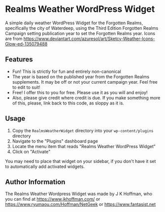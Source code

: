 # Realms Weather WordPress Widget 

A simple daily weather WordPress Widget for the Forgotten Realms, specifically the city of Waterdeep, using the Third Edition Forgotten Realms Campaign setting publication year to set the Forgotten Realms year.  Icons are from https://www.deviantart.com/azuresol/art/Sketcy-Weather-Icons-Glow-ed-135079488

## Features

* Fun!  This is strictly for fun and entirely non-canonical
* The year is based on the published year from the Forgotten Realms supplements.  It may be off or not your current campaign year.  Feel free to edit to suit!
* Free!  I offer this to you for free.  Please use it as you will and enjoy!
* Also, please give credit where credit is due.  If you make something more of this, please, link back to this code, as sloppy as it is.

## Usage

1. Copy the `RealmsWeatherWidget` directory into your `wp-content/plugins` directory
2. Navigate to the "Plugins" dashboard page
3. Locate the menu item that reads "Realms Weather WordPress Widget"
4. Click on "Activate"

You may need to place that widget on your sidebar, if you don't have it set to automatically add activated widgets.

## Author Information

The Realms Weather Wordpress Widget was made by J K Hoffman, who you can find at https://www.jkhoffman.com/ or https://www.ryumaou.com/Hoffman/NetGeek or https://www.fantasist.net 

